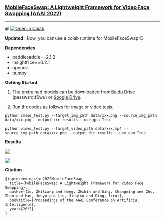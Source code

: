 ### [MobileFaceSwap: A Lightweight Framework for Video Face Swapping (AAAI 2022)](https://arxiv.org/abs/2201.03808)
--- 

@ <a href="https://colab.research.google.com/drive/1eTS_L5wm34LtxNohUdXEO24v71yHp2D8"><img src="https://colab.research.google.com/assets/colab-badge.svg" alt="Open In Colab"></a>


**Updated**
: Now, you can use a colab runtime for MobileFaceSwap 😉

**Dependencies**
- paddlepaddle==2.1.2
- insightface==0.2.1
- opencv
- numpy

**Getting Started**

1. The pretrained models can be downloaded from [Baidu Drive](https://pan.baidu.com/s/14_Wat-OA6ljGfR3Hk8Fk6A) (passward:f6wu) or [Google Drive](https://drive.google.com/file/d/1ZIzGLDB15GRAZAbkfNR0hNWdgQpxeA_r/view?usp=sharing).

2. Run the codes as follows for image or video tests.

```
python image_test.py --target_img_path data/xxx.png --source_img_path data/xxx.png --output_dir results --use_gpu True

python video_test.py --target_video_path data/xxx.mp4 --source_img_path data/xxx.png --output_dir results --use_gpu True
```


**Results**

![](docs/demo.png)

![](docs/video.gif)

**Citation**
```
@inproceedings{xu2022MobileFaceSwap,
  title={MobileFaceSwap: A Lightweight Framework for Video Face Swapping},
  author={Xu, Zhiliang and Hong, Zhibin and Ding, Changxing and Zhu, Zhen and Han, Junyu and Liu, Jingtuo and Ding, Errui},
  booktitle={Proceedings of the AAAI Conference on Artificial Intelligence},
  year={2022}
}
```
